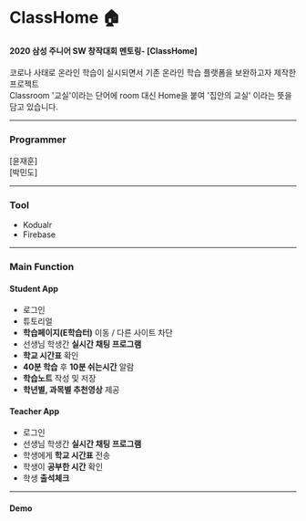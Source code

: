# ClassHome 🏠
#### 2020 삼성 주니어 SW 창작대회 멘토링- [ClassHome]
코로나 사태로 온라인 학습이 실시되면서 기존 온라인 학습 플랫폼을 보완하고자 제작한 프로젝트<br>
Classroom '교실'이라는 단어에 room 대신 Home을 붙여 '집안의 교실' 이라는 뜻을 담고 있습니다. <br>


------------

### Programmer
[윤재훈]</br>
[박민도]

-----------

### Tool
+ Kodualr
+ Firebase

------------

### Main Function

#### Student App 
+ 로그인
+ 튜토리얼
+ **학습페이지(E학습터)** 이동 / 다른 사이트 차단
+ 선생님 학생간 **실시간 채팅 프로그램** 
+ **학교 시간표** 확인
+ **40분 학습** 후 **10분 쉬는시간** 알람
+ **학습노트** 작성 및 저장
+ **학년별, 과목별 추천영상** 제공

#### Teacher App
+ 로그인
+ 선생님 학생간 **실시간 채팅 프로그램**
+ 학생에게 **학교 시간표** 전송
+ 학생이 **공부한 시간** 확인
+ 학생 **출석체크**

------------

#### Demo
